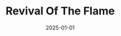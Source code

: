 ---
layout: track
title: Revival Of The Flame
permalink: /tracks/revival-of-the-flame/
description: "A StudioRich lo-fi track."
image: /assets/covers/revival-of-the-flame.webp
date: 2025-01-01
duration: "214.0"
album: "Stranger Vibes"
mood: [Tense]
genre: [lo-fi]
---